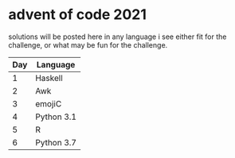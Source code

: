# advent of code 2021

solutions will be posted here in any language i see either fit for the challenge, or what may be fun for the challenge.

| Day | Language|
|------|------|
| 1 | Haskell |
| 2 | Awk |
| 3 | emojiC |
| 4 | Python 3.1 |
| 5 | R |
| 6 | Python 3.7 |
